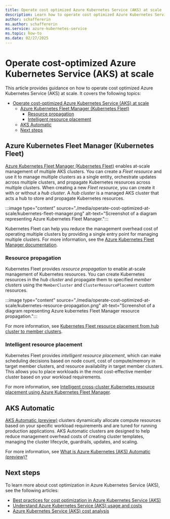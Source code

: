 ```yaml
---
title: Operate cost optimized Azure Kubernetes Service (AKS) at scale
description: Learn how to operate cost optimized Azure Kubernetes Service (AKS) at scale.
author: schaffererin
ms.author: schaffererin
ms.service: azure-kubernetes-service
ms.topic: how-to
ms.date: 02/27/2025
---
```


# Operate cost-optimized Azure Kubernetes Service (AKS) at scale

This article provides guidance on how to operate cost optimized Azure Kubernetes Service (AKS) at scale. It covers the following topics:

- [Operate cost-optimized Azure Kubernetes Service (AKS) at scale](#operate-cost-optimized-azure-kubernetes-service-aks-at-scale)
  - [Azure Kubernetes Fleet Manager (Kubernetes Fleet)](#azure-kubernetes-fleet-manager-kubernetes-fleet)
    - [Resource propagation](#resource-propagation)
    - [Intelligent resource placement](#intelligent-resource-placement)
  - [AKS Automatic](#aks-automatic)
  - [Next steps](#next-steps)

## Azure Kubernetes Fleet Manager (Kubernetes Fleet)

[Azure Kubernetes Fleet Manager (Kubernetes Fleet)](/azure/kubernetes-fleet/overview) enables at-scale management of multiple AKS clusters. You can create a *Fleet resource* and use it to manage multiple clusters as a single entity, orchestrate updates across multiple clusters, and propagate Kubernetes resources across multiple clusters. When creating a new *Fleet resource*, you can create it with or without a *hub cluster*. A *hub cluster* is a managed AKS cluster that acts a hub to store and propagate Kubernetes resources.

:::image type="content" source="./media/operate-cost-optimized-at-scale/kubernetes-fleet-manager.png" alt-text="Screenshot of a diagram representing Azure Kubernetes Fleet Manager.":::

Kubernetes Fleet can help you reduce the management overhead cost of operating multiple clusters by providing a single entry point for managing multiple clusters. For more information, see the [Azure Kubernetes Fleet Manager documentation](/azure/kubernetes-fleet/).

### Resource propagation

Kubernetes Fleet provides *resource propagation* to enable at-scale management of Kubernetes resources. You can create Kubernetes resources in the *hub cluster* and propagate them to specified *member clusters* using the `MemberCluster` and `ClusterResourcePlacement` custom resources.

:::image type="content" source="./media/operate-cost-optimized-at-scale/kubernetes-resource-propagation.png" alt-text="Screenshot of a diagram representing Azure kubernetes Fleet Manager resource propagation.":::

For more information, see [Kubernetes Fleet resource placement from hub cluster to member clusters](/azure/kubernetes-fleet/concepts-resource-propagation).

### Intelligent resource placement

Kubernetes Fleet provides *intelligent resource placement*, which can make scheduling decisions based on node count, cost of compute/memory in target member clusters, and resource availability in target member clusters. This allows you to place workloads in the most cost-effective member cluster based on your workload requirements.

For more information, see [Intelligent cross-cluster Kubernetes resource placement using Azure Kubernetes Fleet Manager](/azure/kubernetes-fleet/intelligent-resource-placement).

## AKS Automatic

[AKS Automatic (preview)](./intro-aks-automatic.md) clusters dynamically allocate compute resources based on your specific workload requirements and are tuned for running production applications. AKS Automatic clusters are designed to help reduce management overhead costs of creating cluster templates, managing the cluster lifecycle, guardrails, updates, and scaling.

For more information, see [What is Azure Kubernetes (AKS) Automatic (preview)?](./intro-aks-automatic.md)

## Next steps

To learn more about cost optimization in Azure Kubernetes Service (AKS), see the following articles:

- [Best practices for cost optimization in Azure Kubernetes Service (AKS)](./best-practices-cost.md)
- [Understand Azure Kubernetes Service (AKS) usage and costs](./understand-aks-costs.md)
- [Azure Kubernetes Service (AKS) cost analysis](./cost-analysis.md)
